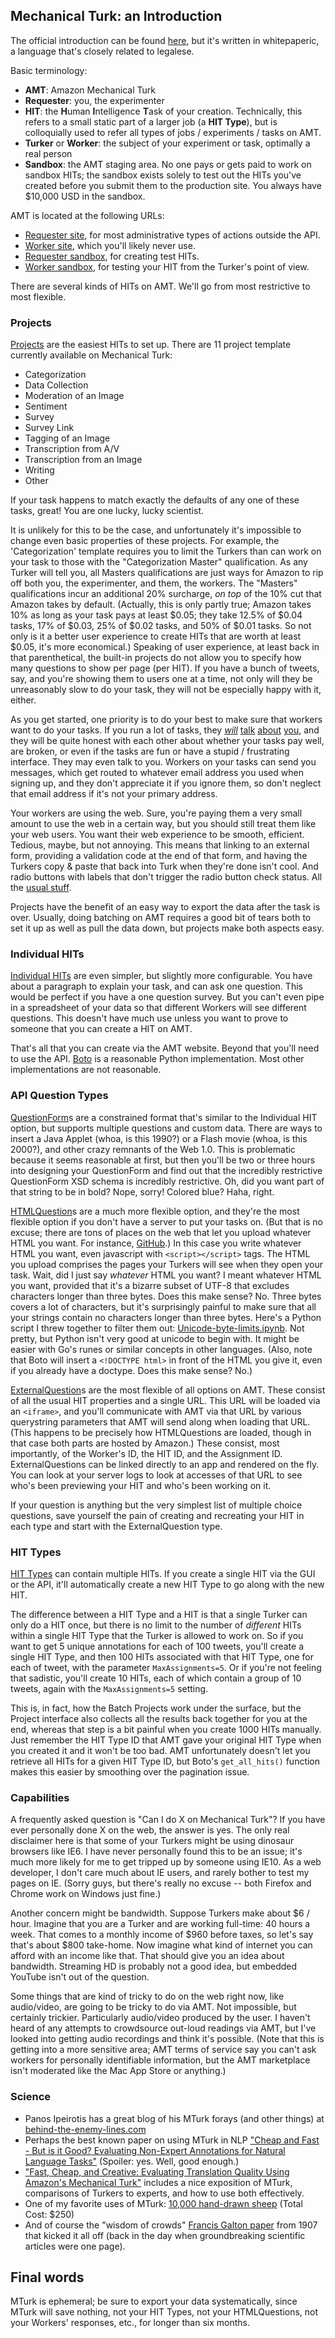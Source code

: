 ## Mechanical Turk: an Introduction

The official introduction can be found [here](http://docs.aws.amazon.com/AWSMechTurk/latest/AWSMechanicalTurkRequester/IntroductionArticle.html), but it's written in whitepaperic, a language that's closely related to legalese.

Basic terminology:

- **AMT**: Amazon Mechanical Turk
- **Requester**: you, the experimenter
- **HIT**: the <b>H</b>uman <b>I</b>ntelligence <b>T</b>ask of your creation. Technically, this refers to a small static part of a larger job (a **HIT Type**), but is colloquially used to refer all types of jobs / experiments / tasks on AMT.
- **Turker** or **Worker**: the subject of your experiment or task, optimally a real person
- **Sandbox**: the AMT staging area.
  No one pays or gets paid to work on sandbox HITs; the sandbox exists solely to test out the HITs you've created before you submit them to the production site.
  You always have $10,000 USD in the sandbox.

AMT is located at the following URLs:

* [Requester site](https://requester.mturk.com), for most administrative types of actions outside the API.
* [Worker site](https://www.mturk.com/), which you'll likely never use.
* [Requester sandbox](https://requestersandbox.mturk.com/), for creating test HITs.
* [Worker sandbox](https://workersandbox.mturk.com/), for testing your HIT from the Turker's point of view.

There are several kinds of HITs on AMT. We'll go from most restrictive to most flexible.


### Projects

[Projects](https://requester.mturk.com/create/projects) are the easiest HITs to set up. There are 11 project template currently available on Mechanical Turk:

- Categorization
- Data Collection
- Moderation of an Image
- Sentiment
- Survey
- Survey Link
- Tagging of an Image
- Transcription from A/V
- Transcription from an Image
- Writing
- Other

If your task happens to match exactly the defaults of any one of these tasks, great! You are one lucky, lucky scientist.

It is unlikely for this to be the case, and unfortunately it's impossible to change even basic properties of these projects. For example, the 'Categorization' template requires you to limit the Turkers than can work on your task to those with the "Categorization Master" qualification. As any Turker will tell you, all Masters qualifications are just ways for Amazon to rip off both you, the experimenter, and them, the workers. The "Masters" qualifications incur an additional 20% surcharge, _on top_ of the 10% cut that Amazon takes by default. (Actually, this is only partly true; Amazon takes 10% as long as your task pays at least $0.05; they take 12.5% of $0.04 tasks, 17% of $0.03, 25% of $0.02 tasks, and 50% of $0.01 tasks. So not only is it a better user experience to create HITs that are worth at least $0.05, it's more economical.) Speaking of user experience, at least back in that parenthetical, the built-in projects do not allow you to specify how many questions to show per page (per HIT). If you have a bunch of tweets, say, and you're showing them to users one at a time, not only will they be unreasonably slow to do your task, they will not be especially happy with it, either.

As you get started, one priority is to do your best to make sure that workers want to do your tasks. If you run a lot of tasks, they [_will_](http://www.mturkgrind.com/forum.php) [talk](http://www.mturkforum.com/) [about](http://www.turkernation.com/) [you](http://turkopticon.ucsd.edu/), and they will be quite honest with each other about whether your tasks pay well, are broken, or even if the tasks are fun or have a stupid / frustrating interface. They may even talk to you. Workers on your tasks can send you messages, which get routed to whatever email address you used when signing up, and they don't appreciate it if you ignore them, so don't neglect that email address if it's not your primary address.

Your workers are using the web. Sure, you're paying them a very small amount to use the web in a certain way, but you should still treat them like your web users. You want their web experience to be smooth, efficient. Tedious, maybe, but not annoying.
This means that linking to an external form, providing a validation code at the end of that form, and having the Turkers copy & paste that back into Turk when they're done isn't cool. And radio buttons with labels that don't trigger the radio button check status. All the [usual stuff](http://uxcredo.com/).

Projects have the benefit of an easy way to export the data after the task is over. Usually, doing batching on AMT requires a good bit of tears both to set it up as well as pull the data down, but projects make both aspects easy.


### Individual HITs

[Individual HITs](https://requester.mturk.com/mturk/createHIT) are even simpler, but slightly more configurable. You have about a paragraph to explain your task, and can ask one question. This would be perfect if you have a one question survey. But you can't even pipe in a spreadsheet of your data so that different Workers will see different questions. This doesn't have much use unless you want to prove to someone that you can create a HIT on AMT.

That's all that you can create via the AMT website. Beyond that you'll need to use the API. [Boto](http://boto.readthedocs.org/en/latest/) is a reasonable Python implementation. Most other implementations are not reasonable.


### API Question Types

[QuestionForm](http://docs.aws.amazon.com/AWSMechTurk/latest/AWSMturkAPI/ApiReference_QuestionFormDataStructureArticle.html)s are a constrained format that's similar to the Individual HIT option, but supports multiple questions and custom data. There are ways to insert a Java Applet (whoa, is this 1990?) or a Flash movie (whoa, is this 2000?), and other crazy remnants of the Web 1.0. This is problematic because it seems reasonable at first, but then you'll be two or three hours into designing your QuestionForm and find out that the incredibly restrictive QuestionForm XSD schema is incredibly restrictive. Oh, did you want part of that string to be in bold? Nope, sorry! Colored blue? Haha, right.

[HTMLQuestion](http://docs.aws.amazon.com/AWSMechTurk/latest/AWSMturkAPI/ApiReference_HTMLQuestionArticle.html)s are a much more flexible option, and they're the most flexible option if you don't have a server to put your tasks on. (But that is no excuse; there are tons of places on the web that let you upload whatever HTML you want. For instance, [GitHub](https://github.com/).) In this case you write whatever HTML you want, even javascript with `<script></script>` tags. The HTML you upload comprises the pages your Turkers will see when they open your task. Wait, did I just say _whatever_ HTML you want? I meant whatever HTML you want, provided that it's a bizarre subset of UTF-8 that excludes characters longer than three bytes. Does this make sense? No. Three bytes covers a lot of characters, but it's surprisingly painful to make sure that all your strings contain no characters longer than three bytes. Here's a Python script I threw together to filter them out: [Unicode-byte-limits.ipynb](http://nbviewer.ipython.org/github/chbrown/sandbox/blob/gh-pages/python/notebooks/Unicode-byte-limits.ipynb). Not pretty, but Python isn't very good at unicode to begin with. It might be easier with Go's runes or similar concepts in other languages.
(Also, note that Boto will insert a `<!DOCTYPE html>` in front of the HTML you give it, even if you already have a doctype. Does this make sense? No.)

[ExternalQuestion](http://docs.aws.amazon.com/AWSMechTurk/latest/AWSMturkAPI/ApiReference_ExternalQuestionArticle.html)s are the most flexible of all options on AMT. These consist of all the usual HIT properties and a single URL. This URL will be loaded via an `<iframe>`, and you'll communicate with AMT via that URL by various querystring parameters that AMT will send along when loading that URL. (This happens to be precisely how HTMLQuestions are loaded, though in that case both parts are hosted by Amazon.) These consist, most importantly, of the Worker's ID, the HIT ID, and the Assignment ID. ExternalQuestions can be linked directly to an app and rendered on the fly. You can look at your server logs to look at accesses of that URL to see who's been previewing your HIT and who's been working on it.

If your question is anything but the very simplest list of multiple choice questions, save yourself the pain of creating and recreating your HIT in each type and start with the ExternalQuestion type.


### HIT Types

[HIT Types](http://docs.aws.amazon.com/AWSMechTurk/latest/AWSMechanicalTurkRequester/Concepts_HITTypesArticle.html) can contain multiple HITs. If you create a single HIT via the GUI or the API, it'll automatically create a new HIT Type to go along with the new HIT.

The difference between a HIT Type and a HIT is that a single Turker can only do a HIT once, but there is no limit to the number of _different_ HITs within a single HIT Type that the Turker is allowed to work on. So if you want to get 5 unique annotations for each of 100 tweets, you'll create a single HIT Type, and then 100 HITs associated with that HIT Type, one for each of tweet, with the parameter `MaxAssignments=5`. Or if you're not feeling that sadistic, you'll create 10 HITs, each of which contain a group of 10 tweets, again with the `MaxAssignments=5` setting.

This is, in fact, how the Batch Projects work under the surface, but the Project interface also collects all the results back together for you at the end, whereas that step is a bit painful when you create 1000 HITs manually. Just remember the HIT Type ID that AMT gave your original HIT Type when you created it and it won't be too bad. AMT unfortunately doesn't let you retrieve all HITs for a given HIT Type ID, but Boto's `get_all_hits()` function makes this easier by smoothing over the pagination issue.


### Capabilities

A frequently asked question is "Can I do X on Mechanical Turk"? If you have ever personally done X on the web, the answer is yes. The only real disclaimer here is that some of your Turkers might be using dinosaur browsers like IE6. I have never personally found this to be an issue; it's much more likely for me to get tripped up by someone using IE10. As a web developer, I don't care much about IE users, and rarely bother to test my pages on IE. (Sorry guys, but there's really no excuse -- both Firefox and Chrome work on Windows just fine.)

Another concern might be bandwidth. Suppose Turkers make about $6 / hour. Imagine that you are a Turker and are working full-time: 40 hours a week. That comes to a monthly income of $960 before taxes, so let's say that's about $800 take-home. Now imagine what kind of internet you can afford with an income like that. That should give you an idea about bandwidth. Streaming HD is probably not a good idea, but embedded YouTube isn't out of the question.

Some things that are kind of tricky to do on the web right now, like audio/video, are going to be tricky to do via AMT. Not impossible, but certainly trickier. Particularly audio/video produced by the user. I haven't heard of any attempts to crowdsource out-loud readings via AMT, but I've looked into getting audio recordings and think it's possible. (Note that this is getting into a more sensitive area; AMT terms of service say you can't ask workers for personally identifiable information, but the AMT marketplace isn't moderated like the Mac App Store or anything.)


### Science

- Panos Ipeirotis has a great blog of his MTurk forays (and other things) at [behind-the-enemy-lines.com](http://www.behind-the-enemy-lines.com/)
- Perhaps the best known paper on using MTurk in NLP ["Cheap and Fast - But is it Good? Evaluating Non-Expert Annotations for Natural Language Tasks"](http://www.stanford.edu/people/jurafsky/amt.pdf) (Spoiler: yes. Well, good enough.)
- ["Fast, Cheap, and Creative: Evaluating Translation Quality Using Amazon's Mechanical Turk"]() includes a nice exposition of MTurk, comparisons of Turkers to experts, and how to use both effectively.
- One of my favorite uses of MTurk: [10,000 hand-drawn sheep](http://www.thesheepmarket.com/) (Total Cost: $250)
- And of course the "wisdom of crowds" [Francis Galton paper](http://galton.org/essays/1900-1911/galton-1907-vox-populi.pdf) from 1907 that kicked it all off (back in the day when groundbreaking scientific articles were one page).


## Final words

MTurk is ephemeral; be sure to export your data systematically, since MTurk will save nothing, not your HIT Types, not your HTMLQuestions, not your Workers' responses, etc., for longer than six months.

